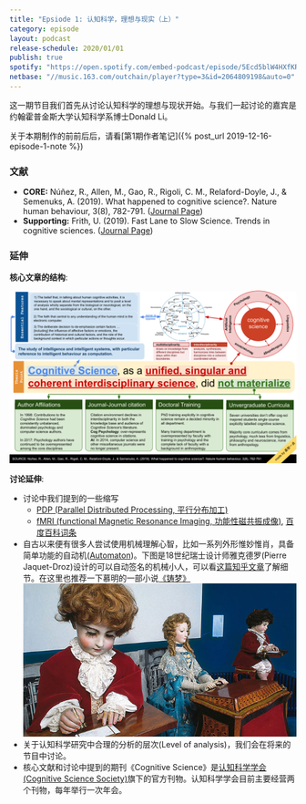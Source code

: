 ```yaml
---
title: "Epsiode 1: 认知科学，理想与现实（上）"
category: episode
layout: podcast
release-schedule: 2020/01/01
publish: true
spotify: "https://open.spotify.com/embed-podcast/episode/5Ecd5blW4HXfKRu5sNMSDq"
netbase: "//music.163.com/outchain/player?type=3&id=2064809198&auto=0"
---
```

这一期节目我们首先从讨论认知科学的理想与现状开始。与我们一起讨论的嘉宾是约翰霍普金斯大学认知科学系博士Donald Li。

关于本期制作的前前后后，请看[第1期作者笔记]({% post_url 2019-12-16-episode-1-note %})

### 文献

- **CORE:** Núñez, R., Allen, M., Gao, R., Rigoli, C. M., Relaford-Doyle, J., & Semenuks, A. (2019). What happened to cognitive science?. Nature human behaviour, 3(8), 782-791. ([Journal Page](https://www.nature.com/articles/s41562-019-0626-2?fbclid=IwAR1aQKLHz73e-buHf0KEoS_L0YaYnwiD-giIZZFcCjWF8v2G7VEXhQrDtuI))
- **Supporting:** Frith, U. (2019). Fast Lane to Slow Science. Trends in cognitive sciences. ([Journal Page](https://www.sciencedirect.com/science/article/abs/pii/S1364661319302426))

### 延伸

**核心文章的结构**:

[![issue-summary](/assets/images/01/ep-1-summary.svg)](/assets/docs/01/ep-1-summary.pdf)

**讨论延伸**:

- 讨论中我们提到的一些缩写
  - [PDP (Parallel Distributed Processing, 平行分布加工)](https://stanford.edu/~jlmcc/papers/PDP/Chapter1.pdf)
  - [fMRI (functional Magnetic Resonance Imaging, 功能性磁共振成像)](https://en.wikipedia.org/wiki/Functional_magnetic_resonance_imaging), [百度百科词条](https://baike.baidu.com/item/fmri)
- 自古以来便有很多人尝试使用机械理解心智，比如一系列外形惟妙惟肖，具备简单功能的自动机([Automaton](https://en.wikipedia.org/wiki/Automaton))。下图是18世纪瑞士设计师雅克德罗(Pierre Jaquet-Droz)设计的可以自动签名的机械小人，可以看[这篇知乎文章](https://zhuanlan.zhihu.com/p/35704370)了解细节。在这里也推荐一下慕明的一部小说[《铸梦》](https://read.douban.com/ebook/126216825/?dct=w&type=publish&dcc=126216825&dcm=douban&dcs=updates)
![automaton](/assets/images/01/automaton.jpg)
- 关于认知科学研究中合理的分析的层次(Level of analysis)，我们会在将来的节目中讨论。
- 核心文献和讨论中提到的期刊《Cognitive Science》是[认知科学学会(Cognitive Science Society)](https://cognitivesciencesociety.org/)旗下的官方刊物。认知科学学会目前主要经营两个刊物，每年举行一次年会。
